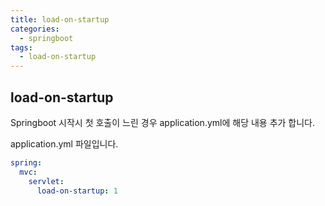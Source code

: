 ```yaml
---
title: load-on-startup
categories:
  - springboot
tags: 
  - load-on-startup
---
```


## load-on-startup
Springboot 시작시 첫 호출이 느린 경우 application.yml에 해당 내용 추가 합니다.  

application.yml 파일입니다.  
```yaml
spring:
  mvc:
    servlet:
      load-on-startup: 1
```
